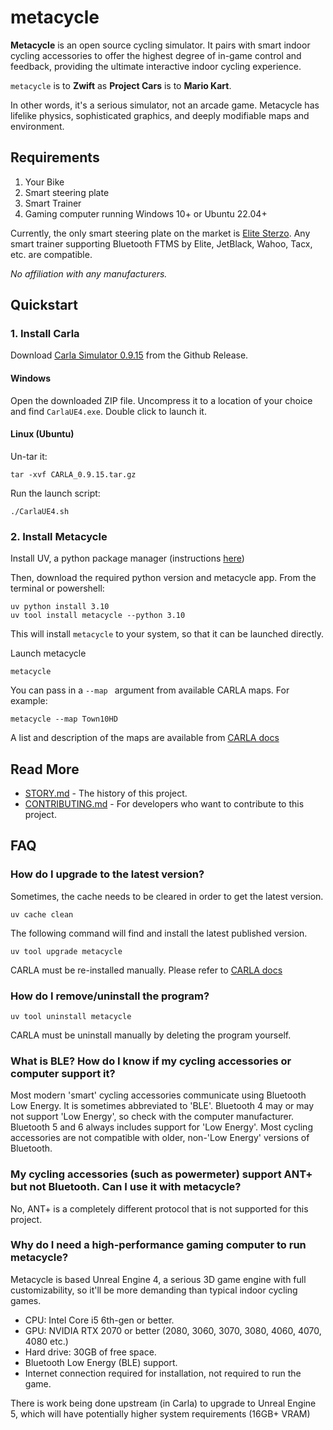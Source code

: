 # metacycle

**Metacycle** is an open source cycling simulator. It pairs with smart indoor cycling accessories to offer the highest degree of in-game control and feedback, providing the ultimate interactive indoor cycling experience.

`metacycle` is to **Zwift** as **Project Cars** is to **Mario Kart**.

In other words, it's a serious simulator, not an arcade game. Metacycle has lifelike physics, sophisticated graphics, and deeply modifiable maps and environment.


## Requirements

1. Your Bike
2. Smart steering plate
3. Smart Trainer
4. Gaming computer running Windows 10+ or Ubuntu 22.04+

Currently, the only smart steering plate on the market is [Elite Sterzo](https://www.elite-it.com/en/products/home-trainers/ecosystem-accessories/sterzo-smart). Any smart trainer supporting Bluetooth FTMS by Elite, JetBlack, Wahoo, Tacx, etc. are compatible.

*No affiliation with any manufacturers.*

## Quickstart

### 1. Install Carla

Download [Carla Simulator 0.9.15](https://github.com/carla-simulator/carla/releases/tag/0.9.15/) from the Github Release.

#### Windows

Open the downloaded ZIP file. Uncompress it to a location of your choice and find `CarlaUE4.exe`. Double click to launch it.

#### Linux (Ubuntu)

Un-tar it:
```
tar -xvf CARLA_0.9.15.tar.gz
```

Run the launch script:
```
./CarlaUE4.sh
```

### 2. Install Metacycle

Install UV, a python package manager (instructions [here](https://docs.astral.sh/uv/getting-started/installation/))

Then, download the required python version and metacycle app. From the terminal or powershell:
```
uv python install 3.10
uv tool install metacycle --python 3.10
```
This will install `metacycle` to your system, so that it can be launched directly.

Launch metacycle
```
metacycle
```

You can pass in a `--map ` argument from available CARLA maps. For example:
```
metacycle --map Town10HD
```
A list and description of the maps are available from [CARLA docs](https://carla.readthedocs.io/en/latest/core_map/#carla-maps)


## Read More

+ [STORY.md](STORY.md) - The history of this project.
+ [CONTRIBUTING.md](CONTRIBUTING.md) - For developers who want to contribute to this project.

## FAQ

### How do I upgrade to the latest version?

Sometimes, the cache needs to be cleared in order to get the latest version.
```
uv cache clean
```

The following command will find and install the latest published version.
```
uv tool upgrade metacycle
```

CARLA must be re-installed manually. Please refer to [CARLA docs](https://carla.readthedocs.io/en/latest/start_quickstart/#updating-carla)

### How do I remove/uninstall the program?

```
uv tool uninstall metacycle
```

CARLA must be uninstall manually by deleting the program yourself.

### What is BLE? How do I know if my cycling accessories or computer support it?

Most modern 'smart' cycling accessories communicate using Bluetooth Low Energy. It is sometimes abbreviated to 'BLE'. Bluetooth 4 may or may not support 'Low Energy', so check with the computer manufacturer. Bluetooth 5 and 6 always includes support for 'Low Energy'. Most cycling accessories are not compatible with older, non-'Low Energy' versions of Bluetooth.

### My cycling accessories (such as powermeter) support ANT+ but not Bluetooth. Can I use it with metacycle?

No, ANT+ is a completely different protocol that is not supported for this project.

### Why do I need a high-performance gaming computer to run metacycle?

Metacycle is based Unreal Engine 4, a serious 3D game engine with full customizability, so it'll be more demanding than typical indoor cycling games.

+ CPU: Intel Core i5 6th-gen or better.
+ GPU: NVIDIA RTX 2070 or better (2080, 3060, 3070, 3080, 4060, 4070, 4080 etc.)
+ Hard drive: 30GB of free space.
+ Bluetooth Low Energy (BLE) support.
+ Internet connection required for installation, not required to run the game.

There is work being done upstream (in Carla) to upgrade to Unreal Engine 5, which will have potentially higher system requirements (16GB+ VRAM)


